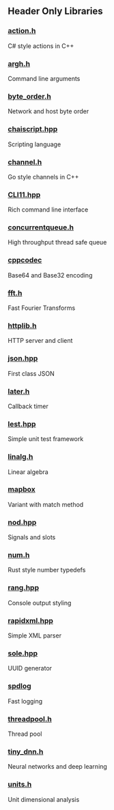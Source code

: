 ## Header Only Libraries

### [action.h](https://github.com/tstraus/action)
C# style actions in C++

### [argh.h](https://github.com/adishavit/argh)
Command line arguments

### [byte_order.h](https://gist.github.com/tstraus/a2c42c361683743d7ef6d0e22cfdefcb)
Network and host byte order

### [chaiscript.hpp](https://github.com/ChaiScript/ChaiScript)
Scripting language

### [channel.h](https://github.com/tstraus/channel)
Go style channels in C++

### [CLI11.hpp](https://github.com/CLIUtils/CLI11)
Rich command line interface

### [concurrentqueue.h](https://github.com/cameron314/concurrentqueue)
High throughput thread safe queue

### [cppcodec](https://github.com/tplgy/cppcodec)
Base64 and Base32 encoding

### [fft.h](https://github.com/d1vanov/Simple-FFT)
Fast Fourier Transforms

### [httplib.h](https://github.com/yhirose/cpp-httplib)
HTTP server and client

### [json.hpp](https://github.com/nlohmann/json)
First class JSON

### [later.h](https://github.com/tstraus/later)
Callback timer

### [lest.hpp](https://github.com/martinmoene/lest)
Simple unit test framework

### [linalg.h](https://github.com/sgorsten/linalg)
Linear algebra 

### [mapbox](https://github.com/mapbox/variant)
Variant with match method

### [nod.hpp](https://github.com/fr00b0/nod)
Signals and slots

### [num.h](https://gist.github.com/tstraus/ba05aa98584db8e33013b2ef8cf99f4a)
Rust style number typedefs

### [rang.hpp](https://github.com/agauniyal/rang)
Console output styling

### [rapidxml.hpp](http://rapidxml.sourceforge.net/)
Simple XML parser

### [sole.hpp](https://github.com/r-lyeh-archived/sole)
UUID generator

### [spdlog](https://github.com/gabime/spdlog)
Fast logging

### [threadpool.h](https://github.com/progschj/ThreadPool)
Thread pool

### [tiny_dnn.h](https://github.com/tiny-dnn/tiny-dnn)
Neural networks and deep learning

### [units.h](https://github.com/nholthaus/units)
Unit dimensional analysis

